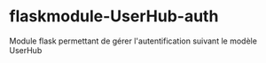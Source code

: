 # flaskmodule-UserHub-auth

Module flask permettant de gérer l'autentification suivant le modèle UserHub
